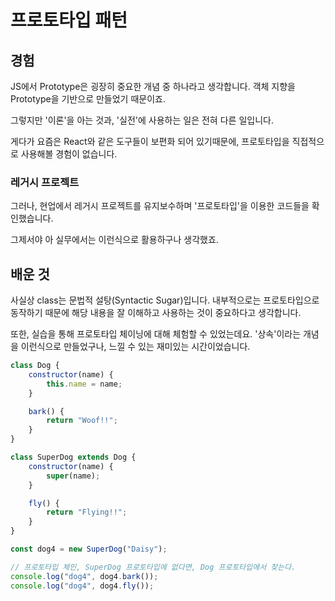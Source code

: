# 프로토타입 패턴

## 경험

JS에서 Prototype은 굉장히 중요한 개념 중 하나라고 생각합니다.
객체 지향을 Prototype을 기반으로 만들었기 때문이죠.

그렇지만 '이론'을 아는 것과, '실전'에 사용하는 일은
전혀 다른 일입니다.

게다가 요즘은 React와 같은 도구들이 보편화 되어 있기때문에,
프로토타입을 직접적으로 사용해볼 경험이 없습니다.

### 레거시 프로젝트

그러나, 현업에서 레거시 프로젝트를 유지보수하며
'프로토타입'을 이용한 코드들을 확인했습니다.

그제서야 아 실무에서는 이런식으로 활용하구나 생각했죠.

## 배운 것

사실상 class는 문법적 설탕(Syntactic Sugar)입니다.
내부적으로는 프로토타입으로 동작하기 때문에 해당 내용을 잘 이해하고 사용하는 것이 중요하다고 생각합니다.

또한, 실습을 통해 프로토타입 체이닝에 대해 체험할 수 있었는데요.
'상속'이라는 개념을 이런식으로 만들었구나, 느낄 수 있는 재미있는 시간이었습니다.

```js
class Dog {
    constructor(name) {
        this.name = name;
    }

    bark() {
        return "Woof!!";
    }
}

class SuperDog extends Dog {
    constructor(name) {
        super(name);
    }

    fly() {
        return "Flying!!";
    }
}

const dog4 = new SuperDog("Daisy");

// 프로토타입 체인, SuperDog 프로토타입에 없다면, Dog 프로토타입에서 찾는다.
console.log("dog4", dog4.bark());
console.log("dog4", dog4.fly());
```